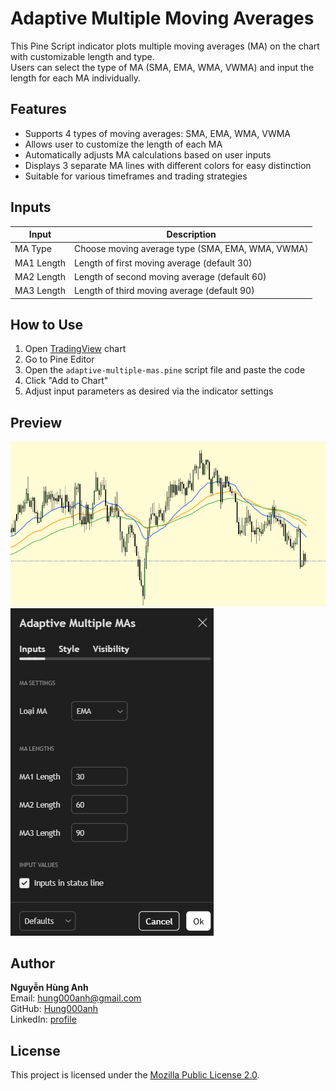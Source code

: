 # Adaptive Multiple Moving Averages

This Pine Script indicator plots multiple moving averages (MA) on the chart with customizable length and type.  
Users can select the type of MA (SMA, EMA, WMA, VWMA) and input the length for each MA individually.

## Features

- Supports 4 types of moving averages: SMA, EMA, WMA, VWMA
- Allows user to customize the length of each MA
- Automatically adjusts MA calculations based on user inputs
- Displays 3 separate MA lines with different colors for easy distinction
- Suitable for various timeframes and trading strategies

## Inputs

| Input         | Description                              |
|---------------|----------------------------------------|
| MA Type       | Choose moving average type (SMA, EMA, WMA, VWMA) |
| MA1 Length    | Length of first moving average (default 30)      |
| MA2 Length    | Length of second moving average (default 60)     |
| MA3 Length    | Length of third moving average (default 90)      |

## How to Use

1. Open [TradingView](https://tradingview.com) chart
2. Go to Pine Editor
3. Open the `adaptive-multiple-mas.pine` script file and paste the code
4. Click "Add to Chart"
5. Adjust input parameters as desired via the indicator settings

## Preview

![MAs Marker Example](./images/preview.png)
![Mas Setting Example](./images/setting.png)


## Author

**Nguyễn Hùng Anh**  
Email: hung000anh@gmail.com  
GitHub: [Hung000anh](https://github.com/Hung000anh)  
LinkedIn: [profile](https://www.linkedin.com/in/h%C3%B9ng-anh-nguy%E1%BB%85n-307029302/)

## License

This project is licensed under the [Mozilla Public License 2.0](https://www.mozilla.org/MPL/2.0/).
